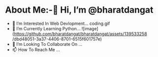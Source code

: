 # About Me:-👋 Hi, I’m @bharatdangat
- 👀 I’m Interested In Web Devlopment...          coding.gif
- 🌱 I’m Currently Learning Python...                                    ![image](https://github.com/bharatdangat/bharatdangat/assets/139533258                                                                                                                  /dbd48051-3a37-4406-8701-6515f601757e)
- 💞️ I’m Looking To Collaborate On ...
- 📫 How To Reach Me ...

<!---

--->
